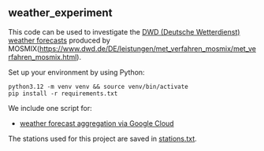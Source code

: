 weather_experiment
------------------

This code can be used to investigate the [DWD (Deutsche Wetterdienst) weather forecasts](https://www.dwd.de/EN/ourservices/cdc/cdc_ueberblick-klimadaten_en.html) produced by MOSMIX(https://www.dwd.de/DE/leistungen/met_verfahren_mosmix/met_verfahren_mosmix.html).

Set up your environment by using Python:

```
python3.12 -m venv venv && source venv/bin/activate
pip install -r requirements.txt
```

We include one script for:

- [weather forecast aggregation via Google Cloud](./forecasts.py)

The stations used for this project are saved in [stations.txt](./stations.txt).

